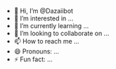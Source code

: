 - 👋 Hi, I’m @Dazaiibot
- 👀 I’m interested in ...
- 🌱 I’m currently learning ...
- 💞️ I’m looking to collaborate on ...
- 📫 How to reach me ...
- 😄 Pronouns: ...
- ⚡ Fun fact: ...

<!---
Dazaiibot/Dazaiibot is a ✨ special ✨ repository because its `README.md` (this file) appears on your GitHub profile.
You can click the Preview link to take a look at your changes.
--->
